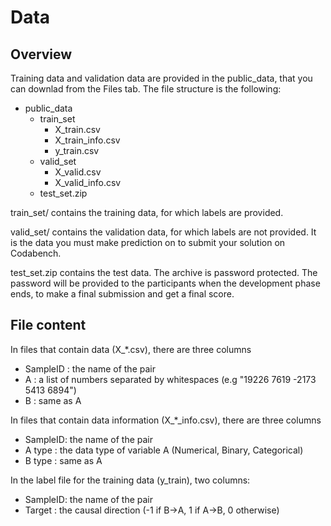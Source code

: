 # Data

## Overview

Training data and validation data are provided in the public_data, that you can downlad from the Files tab. The file structure is the following:
- public_data
    - train_set
        - X_train.csv
        - X_train_info.csv
        - y_train.csv
    - valid_set
        - X_valid.csv
        - X_valid_info.csv
    - test_set.zip

train_set/ contains the training data, for which labels are provided.

valid_set/ contains the validation data, for which labels are not provided. It is the data you must make prediction on to submit your solution on Codabench.

test_set.zip contains the test data. The archive is password protected. The password will be provided to the participants when the development phase ends, to make a final submission and get a final score.

 ## File content
 
 In files that contain data (X_\*.csv), there are three columns
 - SampleID : the name of the pair
 - A : a list of numbers separated by whitespaces (e.g "19226 7619 -2173 5413 6894")
 - B : same as A

In files that contain data information (X_\*_info.csv), there are three columns
- SampleID: the name of the pair
- A type : the data type of variable A (Numerical, Binary, Categorical)
- B type : same as A

In the label file for the training data (y_train), two columns:
- SampleID: the name of the pair
- Target : the causal direction (-1 if B->A, 1 if A->B, 0 otherwise)
